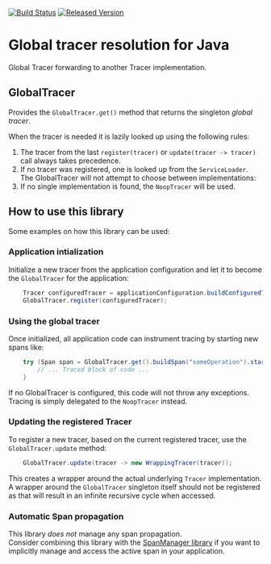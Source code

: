 [![Build Status][ci-img]][ci] [![Released Version][maven-img]][maven]

# Global tracer resolution for Java
Global Tracer forwarding to another Tracer implementation.

## GlobalTracer
Provides the `GlobalTracer.get()` method that returns the singleton _global tracer_.  

When the tracer is needed it is lazily looked up using the following rules:
 1. The tracer from the last `register(tracer)` or `update(tracer -> tracer)` call always takes precedence.</li>
 2. If no tracer was registered, one is looked up from the `ServiceLoader`.  
    The GlobalTracer will not attempt to choose between implementations:
 3. If no single implementation is found, the `NoopTracer` will be used.

## How to use this library
Some examples on how this library can be used:

### Application intialization
Initialize a new tracer from the application configuration
and let it to become the `GlobalTracer` for the application:
```java
    Tracer configuredTracer = applicationConfiguration.buildConfiguredTracer();
    GlobalTracer.register(configuredTracer);
```

### Using the global tracer
Once initialized, all application code can instrument tracing by starting new spans like:
```java
    try (Span span = GlobalTracer.get().buildSpan("someOperation").start()) {
        // ... Traced block of code ...
    }
```

If no GlobalTracer is configured, this code will not throw any exceptions.
Tracing is simply delegated to the `NoopTracer` instead.

### Updating the registered Tracer
To register a new tracer, based on the current registered tracer, use the `GlobalTracer.update` method:
```java
    GlobalTracer.update(tracer -> new WrappingTracer(tracer));
```

This creates a wrapper around the actual underlying `Tracer` implementation.  
A wrapper around the `GlobalTracer` singleton itself should not be registered as that will result in 
an infinite recursive cycle when accessed.

### Automatic Span propagation
This library _does not_ manage any span propagation.  
Consider combining this library with the [SpanManager library](https://github.com/opentracing-contrib/java-spanmanager)
if you want to implicitly manage and access the active span in your application.

  [ci-img]: https://img.shields.io/travis/opentracing-contrib/java-globaltracer/master.svg
  [ci]: https://travis-ci.org/opentracing-contrib/java-globaltracer
  [maven-img]: https://img.shields.io/maven-central/v/io.opentracing.contrib/opentracing-globaltracer.svg
  [maven]: http://search.maven.org/#search%7Cga%7C1%7Copentracing-globaltracer

